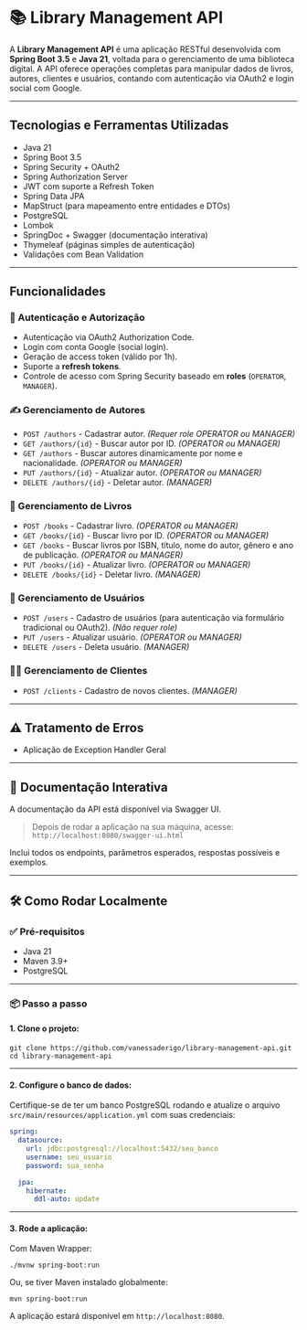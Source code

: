 # 📚 Library Management API

A **Library Management API** é uma aplicação RESTful desenvolvida com **Spring Boot 3.5** e **Java 21**, voltada para o gerenciamento de uma biblioteca digital. A API oferece operações completas para manipular dados de livros, autores, clientes e usuários, contando com autenticação via OAuth2 e login social com Google.

---

## Tecnologias e Ferramentas Utilizadas

- Java 21  
- Spring Boot 3.5  
- Spring Security + OAuth2  
- Spring Authorization Server  
- JWT com suporte a Refresh Token  
- Spring Data JPA  
- MapStruct (para mapeamento entre entidades e DTOs)  
- PostgreSQL  
- Lombok  
- SpringDoc + Swagger (documentação interativa)  
- Thymeleaf (páginas simples de autenticação)  
- Validações com Bean Validation  

---

## Funcionalidades

### 🔐 Autenticação e Autorização

- Autenticação via OAuth2 Authorization Code.  
- Login com conta Google (social login).  
- Geração de access token (válido por 1h).  
- Suporte a **refresh tokens**.  
- Controle de acesso com Spring Security baseado em **roles** (`OPERATOR`, `MANAGER`).  

### ✍️ Gerenciamento de Autores

- `POST /authors` - Cadastrar autor. *(Requer role OPERATOR ou MANAGER)*  
- `GET /authors/{id}` - Buscar autor por ID. *(OPERATOR ou MANAGER)*  
- `GET /authors` - Buscar autores dinamicamente por nome e nacionalidade. *(OPERATOR ou MANAGER)*  
- `PUT /authors/{id}` - Atualizar autor. *(OPERATOR ou MANAGER)*  
- `DELETE /authors/{id}` - Deletar autor. *(MANAGER)*  

### 📖 Gerenciamento de Livros

- `POST /books` - Cadastrar livro. *(OPERATOR ou MANAGER)*  
- `GET /books/{id}` - Buscar livro por ID. *(OPERATOR ou MANAGER)*  
- `GET /books` - Buscar livros por ISBN, título, nome do autor, gênero e ano de publicação. *(OPERATOR ou MANAGER)*  
- `PUT /books/{id}` - Atualizar livro. *(OPERATOR ou MANAGER)*  
- `DELETE /books/{id}` - Deletar livro. *(MANAGER)*  

### 👤 Gerenciamento de Usuários

- `POST /users` - Cadastro de usuários (para autenticação via formulário tradicional ou OAuth2). *(Não requer role)*  
- `PUT /users` - Atualizar usuário. *(OPERATOR ou MANAGER)*  
- `DELETE /users` - Deleta usuário. *(MANAGER)*  

### 🧑‍💼 Gerenciamento de Clientes

- `POST /clients` - Cadastro de novos clientes. *(MANAGER)*  

---

## ⚠️ Tratamento de Erros

- Aplicação de Exception Handler Geral

---

## 📄 Documentação Interativa

A documentação da API está disponível via Swagger UI.

> Depois de rodar a aplicação na sua máquina, acesse:  
> `http://localhost:8080/swagger-ui.html`

Inclui todos os endpoints, parâmetros esperados, respostas possíveis e exemplos.

---

## 🛠️ Como Rodar Localmente

### ✅ Pré-requisitos

- Java 21  
- Maven 3.9+  
- PostgreSQL  

---

### 📦 Passo a passo

#### 1. Clone o projeto:

```
git clone https://github.com/vanessaderigo/library-management-api.git
cd library-management-api
```

---

#### 2. Configure o banco de dados:

Certifique-se de ter um banco PostgreSQL rodando e atualize o arquivo `src/main/resources/application.yml` com suas credenciais:

```yaml
spring:
  datasource:
    url: jdbc:postgresql://localhost:5432/seu_banco
    username: seu_usuario
    password: sua_senha

  jpa:
    hibernate:
      ddl-auto: update
```

---

#### 3. Rode a aplicação:

Com Maven Wrapper:

```
./mvnw spring-boot:run
```

Ou, se tiver Maven instalado globalmente:

```
mvn spring-boot:run
```

A aplicação estará disponível em `http://localhost:8080`.
